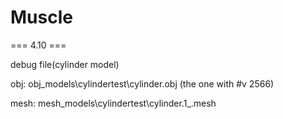 # Muscle

=== 4.10 ===

debug file(cylinder model)

obj: obj_models\cylindertest\cylinder.obj (the one with #v 2566)

mesh: mesh_models\cylindertest\cylinder.1_.mesh
